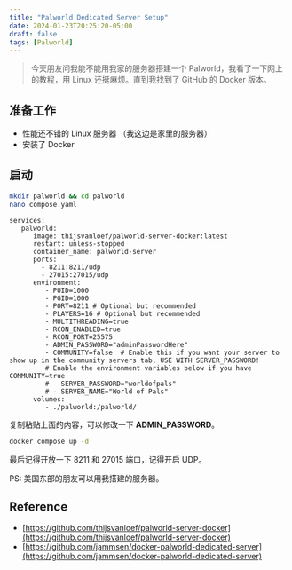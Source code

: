 ```yaml
---
title: "Palworld Dedicated Server Setup"
date: 2024-01-23T20:25:20-05:00
draft: false
tags: [Palworld]
---
```


> 今天朋友问我能不能用我家的服务器搭建一个 Palworld，我看了一下网上的教程，用 Linux 还挺麻烦。直到我找到了 GitHub 的 Docker 版本。

## 准备工作
- 性能还不错的 Linux 服务器 （我这边是家里的服务器）
- 安装了 Docker

## 启动 
```bash
mkdir palworld && cd palworld
nano compose.yaml
```

```
services:
   palworld:
      image: thijsvanloef/palworld-server-docker:latest
      restart: unless-stopped
      container_name: palworld-server
      ports:
        - 8211:8211/udp
        - 27015:27015/udp
      environment:
         - PUID=1000
         - PGID=1000
         - PORT=8211 # Optional but recommended
         - PLAYERS=16 # Optional but recommended
         - MULTITHREADING=true
         - RCON_ENABLED=true
         - RCON_PORT=25575
         - ADMIN_PASSWORD="adminPasswordHere"
         - COMMUNITY=false  # Enable this if you want your server to show up in the community servers tab, USE WITH SERVER_PASSWORD!
         # Enable the environment variables below if you have COMMUNITY=true
         # - SERVER_PASSWORD="worldofpals"
         # - SERVER_NAME="World of Pals"
      volumes:
         - ./palworld:/palworld/
```

复制粘贴上面的内容，可以修改一下 **ADMIN_PASSWORD**。

```bash
docker compose up -d
```

最后记得开放一下 8211 和 27015 端口，记得开启 UDP。

PS: 美国东部的朋友可以用我搭建的服务器。

## Reference
- [https://github.com/thijsvanloef/palworld-server-docker](https://github.com/thijsvanloef/palworld-server-docker)
- [https://github.com/jammsen/docker-palworld-dedicated-server](https://github.com/jammsen/docker-palworld-dedicated-server)
